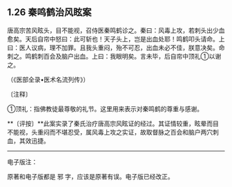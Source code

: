 ## 1.26 秦鸣鹤治风眩案

唐高宗苦风眩头，目不能视，召侍医秦鸣鹤诊之。秦曰：风毒上攻，若刺头出少血愈矣。天后自帘中怒曰：此可斩也！天子头上，岂是出血处耶！鸣鹤叩头请命。上曰：医人议病，理不加罪。且我头重闷，殆不可忍，出血未必不佳，朕意决矣。命刺之。鸣鹤刺百会及脑户出血。上曰：我眼明矣。言未毕，后自帘中顶礼①以谢之。

（《医部全录•医术名流列传》）

〔注释〕

①顶礼：指佛教徒最尊敬的礼节。这里用来表示对秦鸣鹤的尊重与感谢。

**〔评按〕**此案实录了秦氏治疗唐高宗风眩证的经过。其证情较重，眩晕而目不能视，头重闷而不堪忍受，属风毒上攻之实证，故取督脉之百会和脑户两穴刺血，其效迅捷。

------

电子版注：

原著和电子版都是 邪 字，应该是原著有误。电子版已经改正。
